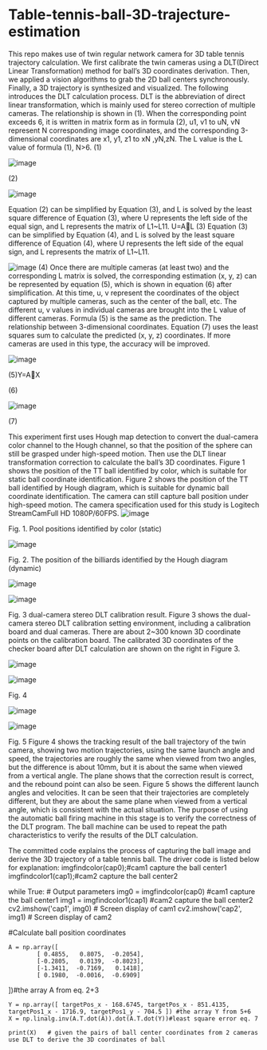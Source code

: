 # Table-tennis-ball-3D-trajecture-estimation
This repo makes use of twin regular network camera for 3D table tennis trajectory calculation.  We first calibrate the twin cameras using a DLT(Direct Linear Transformation) method for ball’s 3D coordinates derivation.  Then, we applied a vision algorithms to grab the 2D ball centers synchronously.  Finally, a 3D trajectory is synthesized and visualized.  The following introduces the DLT calculation process.
DLT is the abbreviation of direct linear transformation, which is mainly used for stereo correction of multiple cameras. The relationship is shown in (1). When the corresponding point exceeds 6, it is written in matrix form as in formula (2), u1, v1 to uN, vN represent N corresponding image coordinates, and the corresponding 3-dimensional coordinates are x1, y1, z1 to xN ,yN,zN. The L value is the L value of formula (1), N>6.
 (1)
 
 ![image](https://user-images.githubusercontent.com/33441535/168031943-3ed5e03b-7af9-4758-a319-4275583c898f.png)

 (2)
 
 ![image](https://user-images.githubusercontent.com/33441535/168031960-031c6efb-4f9d-4bb7-b073-ea73724b5843.png)

Equation (2) can be simplified by Equation (3), and L is solved by the least square difference of Equation (3), where U represents the left side of the equal sign, and L represents the matrix of L1~L11.
U=AL                                 (3)
Equation (3) can be simplified by Equation (4), and L is solved by the least square difference of Equation (4), where U represents the left side of the equal sign, and L represents the matrix of L1~L11.


![image](https://user-images.githubusercontent.com/33441535/168032004-46d093b1-4e65-4a74-84cc-32817f34f540.png)
          (4)
Once there are multiple cameras (at least two) and the corresponding L matrix is solved, the corresponding estimation (x, y, z) can be represented by equation (5), which is shown in equation (6) after simplification. At this time, u, v represent the coordinates of the object captured by multiple cameras, such as the center of the ball, etc. The different u, v values in individual cameras are brought into the L value of different cameras. Formula (5) is the same as the prediction. The relationship between 3-dimensional coordinates. Equation (7) uses the least squares sum to calculate the predicted (x, y, z) coordinates. If more cameras are used in this type, the accuracy will be improved.


![image](https://user-images.githubusercontent.com/33441535/168032044-41246ed0-9dab-4bf1-a4dc-d714fa73603b.png)

(5)Y=AX                   

(6)


![image](https://user-images.githubusercontent.com/33441535/168032061-5129ee11-f417-492f-a607-e93ac7849813.png)

(7)

This experiment first uses Hough map detection to convert the dual-camera color channel to the Hough channel, so that the position of the sphere can still be grasped under high-speed motion. Then use the DLT linear transformation correction to calculate the ball’s 3D coordinates.
Figure 1 shows the position of the TT ball identified by color, which is suitable for static ball coordinate identification. Figure 2 shows the position of the TT ball identified by Hough diagram, which is suitable for dynamic ball coordinate identification. The camera can still capture ball position under high-speed motion. The camera specification used for this study is Logitech StreamCamFull HD 1080P/60FPS.
![image](https://user-images.githubusercontent.com/33441535/168032110-b0ab4d5a-0c76-4057-a6cd-14ed7980956d.png)
 
Fig. 1. Pool positions identified by color (static)

![image](https://user-images.githubusercontent.com/33441535/168032131-75cf2adb-a882-480f-836a-868928e3d698.png)
  
Fig. 2. The position of the billiards identified by the Hough diagram (dynamic)

![image](https://user-images.githubusercontent.com/33441535/168032171-cfc3986b-085a-402e-8ba2-07114425653d.png)

![image](https://user-images.githubusercontent.com/33441535/168032185-0d9c9744-0c50-453a-9d65-23fe79731621.png)
    
Fig. 3 dual-camera stereo DLT calibration result.
Figure 3 shows the dual-camera stereo DLT calibration setting environment, including a calibration board and dual cameras. There are about 2~300 known 3D coordinate points on the calibration board. The calibrated 3D coordinates of the checker board after DLT calculation are shown on the right in Figure 3.

![image](https://user-images.githubusercontent.com/33441535/168032247-69c84787-345c-4dd8-99cb-b3421e45437b.png)

![image](https://user-images.githubusercontent.com/33441535/168032261-9b9165e8-251d-4c5d-8bd9-c8c116a18d21.png)
  
Fig. 4

![image](https://user-images.githubusercontent.com/33441535/168032282-21a32c80-047a-4179-8cc9-cb1e83be6ed4.png)

![image](https://user-images.githubusercontent.com/33441535/168032300-752a99cd-4e13-433f-b1cd-f7ef9d1a4e74.png)
   
Fig. 5
Figure 4 shows the tracking result of the ball trajectory of the twin camera, showing two motion trajectories, using the same launch angle and speed, the trajectories are roughly the same when viewed from two angles, but the difference is about 10mm, but it is about the same when viewed from a vertical angle. The plane shows that the correction result is correct, and the rebound point can also be seen. Figure 5 shows the different launch angles and velocities. It can be seen that their trajectories are completely different, but they are about the same plane when viewed from a vertical angle, which is consistent with the actual situation.  The purpose of using the automatic ball firing machine in this stage is to verify the correctness of the DLT program. The ball machine can be used to repeat the path characteristics to verify the results of the DLT calculation.

The committed code explains the process of capturing the ball image and derive the 3D trajectory of a table tennis ball.  The driver code is listed below for explanation:
imgfindcolor(cap0);#cam1 capture the ball center1
imgfindcolor1(cap1);#cam2 capture the ball center2

while True:
    # Output parameters
    img0 = imgfindcolor(cap0) #cam1 capture the ball center1
    img1 = imgfindcolor1(cap1) #cam2 capture the ball center2
    cv2.imshow('cap1', img0) # Screen display of cam1
    cv2.imshow('cap2', img1) # Screen display of cam2


#Calculate ball position coordinates 

    A = np.array([                          
            [ 0.4855,   0.8075,  -0.2054], 
            [-0.2805,   0.0139,  -0.8023],
            [-1.3411,  -0.7169,   0.1418],
            [ 0.1980,  -0.0016,  -0.6909]     
])#the array A from eq. 2+3

    Y = np.array([ targetPos_x - 168.6745, targetPos_x - 851.4135, targetPos1_x - 1716.9, targetPos1_y - 704.5 ]) #the array Y from 5+6
    X = np.linalg.inv(A.T.dot(A)).dot(A.T.dot(Y))#least square error eq. 7

    print(X)   # given the pairs of ball center coordinates from 2 cameras use DLT to derive the 3D coordinates of ball
